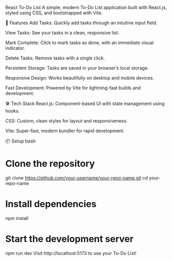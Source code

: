 React To-Do List
A simple, modern To-Do List application built with React.js, styled using CSS, and bootstrapped with Vite.

🚀 Features
Add Tasks: Quickly add tasks through an intuitive input field.

View Tasks: See your tasks in a clean, responsive list.

Mark Complete: Click to mark tasks as done, with an immediate visual indicator.

Delete Tasks: Remove tasks with a single click.

Persistent Storage: Tasks are saved in your browser’s local storage.

Responsive Design: Works beautifully on desktop and mobile devices.

Fast Development: Powered by Vite for lightning-fast builds and development.

🛠 Tech Stack
React.js: Component-based UI with state management using hooks.

CSS: Custom, clean styles for layout and responsiveness.

Vite: Super-fast, modern bundler for rapid development.

📦 Setup
bash
# Clone the repository
git clone https://github.com/your-username/your-repo-name.git
cd your-repo-name

# Install dependencies
npm install

# Start the development server
npm run dev
Visit http://localhost:5173 to use your To-Do List!
